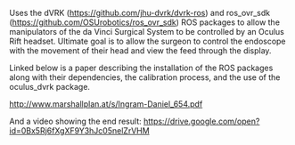Uses the dVRK (https://github.com/jhu-dvrk/dvrk-ros) and ros_ovr_sdk (https://github.com/OSUrobotics/ros_ovr_sdk) ROS packages to allow the manipulators of the da Vinci Surgical System to be controlled by an Oculus Rift headset. Ultimate goal is to allow the surgeon to control the endoscope with the movement of their head and view the feed through the display.

Linked below is a paper describing the installation of the ROS packages along with their dependencies, the calibration process, and the use of the oculus_dvrk package.

http://www.marshallplan.at/s/Ingram-Daniel_654.pdf

And a video showing the end result: https://drive.google.com/open?id=0Bx5Rj6fXgXF9Y3hJc05nelZrVHM
